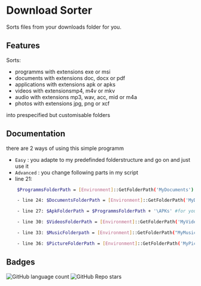 
# Download Sorter

Sorts files from your downloads folder for you.


## Features

Sorts:
-   programms with extensions exe or msi
-   documents with extensions doc, docx or pdf
-   applications with extensions apk or apks
-   videos with extensionsmp4, m4v or mkv
-   audio with extensions mp3, wav, acc, mid or m4a
-   photos with extensions jpg, png or xcf

into prespecified but customisable folders

## Documentation
there are 2 ways of using this simple programm

-   ``` Easy ``` : you adapte to my predefinded folderstructure and go on and just use it
-   ``` Advanced ``` : you change following parts in my script
- line 21: 
```bash
    $ProgrammsFolderPath = [Environment]::GetFolderPath('MyDocuments') + '\Programms\' #for your Programms
```
```bash
    - line 24: $DocumentsFolderPath = [Environment]::GetFolderPath('MyDocuments') + '\Downloaded\' #for your documents
```
```bash
    - line 27: $ApkFolderPath = $ProgrammsFolderPath + '\APKs' #for your APKs
```
```bash
    - line 30: $VideosFolderPath = [Environment]::GetFolderPath('MyVideos') + '\Downloaded\' #for your Videos
```
```bash
    - line 33: $MusicFolderpath = [Environment]::GetFolderPath("MyMusic") + '\Downloaded\' #for your audio
```
```bash
    - line 36: $PictureFolderPath = [Environment]::GetFolderPath('MyPictures') + '\Downloaded\' #for your pictures
```


## Badges
![GitHub language count](https://img.shields.io/github/languages/count/Duncan1106/WindowsStatsLogger?color=lime&label=languages&logo=gray)
![GitHub Repo stars](https://img.shields.io/github/stars/Duncan1106/DownloadsSort?style=plastic)
